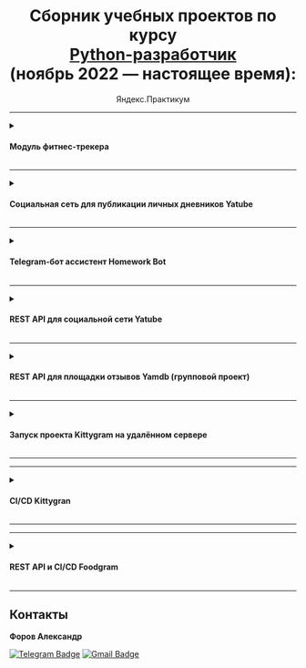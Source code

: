 <div align = center>
  
  # Сборник учебных проектов по курсу <br> [Python-разработчик](https://practicum.yandex.ru/backend-developer/) <br> (ноябрь 2022 — настоящее время):
  
  Яндекс.Практикум
  

</div>

---
<details>
  <summary>
    <h4>Модуль фитнес-трекера</h4>
  </summary>

  <br>
 
  | Ссылка | Цель проекта | Задачи проекта  | Библиотеки|
  | :-----: | :-------------- | :---------- | :-------:|
  |  [  Модуль фитнес-трекера](https://github.com/JustLight1/Yandex-Practicum-projects-Python/tree/main/01_fitness_tracker)        |Разработать модуль для фитнес трекера, рассчитывающий и отображающий полную информацию о тренировках по данным от блока датчиков| Разобраться с основными концепциями и принципами ООП; научиться писать код в соответствии с PEP8; разобраться в общих принципах работы с GIT.| - |

</details>

---

<details>
  <summary>
    <h4>Социальная сеть для публикации личных дневников Yatube </h4>
  </summary>
  
  <br>
  
  | Ссылка | Цель проекта | Задачи проекта  | Библиотеки|
  | :-----: | :-------------- | :---------- | :-------:|
  |  [Yatube](https://github.com/JustLight1/Yandex-Practicum-projects-Python/tree/main/02_Yatube)|Создать ресурс, позволяющий пользователю регистрироваться, публиковать посты, добавлять к ним картинки, оценивать и комментировать чужие записи, подписываться на других авторов.|Научиться работать с Django от создания пустого проекта до [деплоя](http://aforov.pythonanywhere.com) -  разобраться с Django ORM, моделью MVT, маршрутизацией, формами, CBV, Django Auth, основами HTML и CSS.| ![!Django](https://img.shields.io/badge/Django-2.2.9-blue)|

</details>

---

<details>
  <summary>
    <h4>Telegram-бот ассистент Homework Bot</h4>
  </summary>
  
  <br>
  
  | Ссылка | Цель проекта | Задачи проекта  | Библиотеки|
  | :-----: | :-------------- | :---------- | :-------:|
  |  [Homework Bot](https://github.com/JustLight1/Yandex-Practicum-projects-Python/tree/main/03_homework_bot)|Разработать телеграм-бота для проверки статуса домашней работы через API-сервис Практикум.Домашка.|Познакомиться с REST API, механизмами авторизации, протоколом OAuth 2.0; Разобраться в основах API Telegram; Научиться работать с библиотекой python-telegram-bot.|![!PTB](https://img.shields.io/badge/python_telegram_bot-13.9.10-blue) ![!Requests](https://img.shields.io/badge/requests-2.26.0-blue) |

</details>

---

<details>
  <summary>
    <h4>REST API для социальной сети Yatube</h4>
  </summary>
  
  <br>
 
  | Ссылка | Цель проекта | Задачи проекта  | Библиотеки|
  | :-----: | :-------------- | :---------- | :-------:|
  |  [REST API Yatube](https://github.com/JustLight1/Yandex-Practicum-projects-Python/tree/main/04_API_Yatube)|Написать REST API-сервис для проекта Yatube|Познакомиться с DRF: разобраться с основами сериализации данных; разобраться в работе view-функций/классов/сетов; научиться работать с SimpleRouter и DefaultRouter; познакомиться с токенами (Authtoken, JWT-токен), библиотекой Djoiser.|![Django](https://img.shields.io/badge/Django-3.2.16-blue)![Django_REST_framework](https://img.shields.io/badge/DRF-3.12.4-blue)![Djoiser](https://img.shields.io/badge/Djoiser-2.1.0-blue)|

</details>

---

<details>
  <summary>
   <h4>REST API для площадки отзывов Yamdb (групповой проект) </h4>
  </summary>
  
  <br>
 
  | Ссылка | Цель проекта | Задачи проекта  | Библиотеки|
  | :-----: | :-------------- | :---------- | :-------:|
  |[REST API Yamdb](https://github.com/JustLight1/Yandex-Practicum-projects-Python/tree/main/05_API_YaMDb)| Написать бэкенд и API для сервиса Yamdb, позволяющем собирать отзывы пользователей на произведения. |Научиться программировать в команде; разобраться с коллаборацией на GitHub; разобраться с PR, merge, rebase, cherry-pick, FF; научиться проводить кросс-ревью на GitHub|![Django](https://img.shields.io/badge/Django-3.2.16-blue)![Django_REST_framework](https://img.shields.io/badge/DRF-3.12.4-blue)|

</details>

---

<details>
  <summary>
   <h4> Запуск проекта Kittygram на удалённом сервере </h4>
  </summary>
  
  <br>
 
  | Ссылка | Цель проекта | Задачи проекта  | Библиотеки|
  | :-----: | :-------------- | :---------- | :-------:|
  |[Kittygram](https://github.com/JustLight1/Yandex-Practicum-projects-Python/tree/main/06_Kittygram)| Запустить SPA Kittygram на сервере Yandex.Cloud с помощью nginx и gunicorn | Разобраться со спецификой работы на удалённом сервере; Научиться настраивать nginx и создавать gunicorn-юниты; Разобраться с реализацией SSL-соединения; |![Nginx](https://img.shields.io/badge/Nginx-1.18.0-blue) ![Gunicorn](https://img.shields.io/badge/Gunicorn-20.1.0-blue)|

</details>

---

---

<details>
  <summary>
   <h4> CI/CD Kittygran </h4>
  </summary>
  
  <br>
 
  | Ссылка | Цель проекта | Задачи проекта  | Библиотеки|
  | :-----: | :-------------- | :---------- | :-------:|
  |[CI/CD для Kittygram](https://github.com/JustLight1/kittygram_final)| Настроить workflow тестирования и деплоя проекта на удалённый сервер с помощью Github Actions; | Разобраться с работой docker и docker-compose; Получить представление о CI/CD |![Docker](https://img.shields.io/badge/Docker-blue) ![Gunicorn](https://img.shields.io/badge/Docker-compose-blue)|

</details>

---

---


<details>
  <summary>
   <h4> REST API и CI/CD Foodgram </h4>
  </summary>
  
  <br>
 
  | Ссылка | Цель проекта | Задачи проекта  | Библиотеки|
  | :-----: | :-------------- | :---------- | :-------:|
  |[Продуктовый помощник Foodgram](https://github.com/JustLight1/foodgram-project-react)| Заключительный проект курса. Разработать с нуля REST API для продуктового помощника Foodgram| Отработать полученные за время курса навыки. |![Django_REST_framework](https://img.shields.io/badge/DRF-3.12.4-blue) ![Docker](https://img.shields.io/badge/Docker-blue) ![Docker-compose](https://img.shields.io/badge/Docker-compose-blue)|

</details>

---


## Контакты
**Форов Александр** 

[![Telegram Badge](https://img.shields.io/badge/-Light_88-blue?style=social&logo=telegram&link=https://t.me/Light_88)](https://t.me/Light_88) [![Gmail Badge](https://img.shields.io/badge/forov.py@gmail.com-c14438?style=flat&logo=Gmail&logoColor=white&link=mailto:forov.py@gmail.com)](mailto:forov.py@gmail.com)
